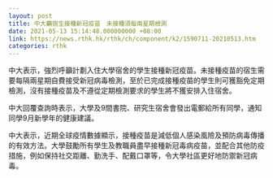 ```yaml
---
layout: post
title: 中大籲宿生接種新冠疫苗　未接種須每兩星期檢測
date: 2021-05-13 15:14:48.000000000 +08:00
link: https://news.rthk.hk/rthk/ch/component/k2/1590711-20210513.htm
categories: rthk
---
```


中大表示，強烈呼籲計劃入住大學宿舍的學生接種新冠疫苗。未接種疫苗的宿生需要每隔兩星期自費接受新冠病毒檢測，至於已完成接種疫苗的學生則可獲豁免定期檢測，沒有接種疫苗及不遵從定期檢測要求的學生將不獲安排入住宿舍。

中大回覆查詢時表示，大學及9間書院、研究生宿舍會發出電郵給所有同學，通知同學9月新學年的健康建議。

中大表示，近期全球疫情數據顯示，接種疫苗是減低個人感染風險及預防病毒傳播的有效方法。大學鼓勵所有學生及教職員盡早接種新冠毒病疫苗，並配合其他防疫措施，例如保持社交距離、勤洗手、配戴口罩等，令大學社區更好地防禦新冠病毒。
